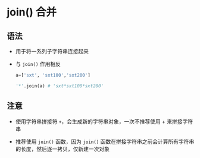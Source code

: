 # join() 合并

## 语法

+ 用于将一系列子字符串连接起来
+ 与 `join()` 作用相反

  ```py
  a=['sxt', 'sxt100','sxt200']

  '*'.join(a) # 'sxt*sxt100*sxt200'
  ```

## 注意

+ 使用字符串拼接符 `+`，会生成新的字符串对象，一次不推荐使用 + 来拼接字符串

+ 推荐使用 `join()` 函数，因为 `join()` 函数在拼接字符串之前会计算所有字符串的长度，然后逐一拷贝，仅新建一次对象
